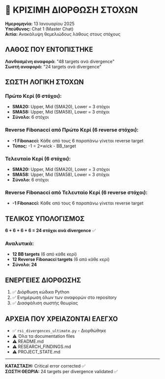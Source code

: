 # 🚨 ΚΡΙΣΙΜΗ ΔΙΟΡΘΩΣΗ ΣΤΟΧΩΝ

**Ημερομηνία:** 13 Ιανουαρίου 2025  
**Υπεύθυνος:** Chat 1 (Master Chat)  
**Αιτία:** Ανακάλυψη θεμελιώδους λάθους στους στόχους

## ΛΑΘΟΣ ΠΟΥ ΕΝΤΟΠΙΣΤΗΚΕ

**Λανθασμένη αναφορά:** "48 targets ανά divergence"  
**Σωστή αναφορά:** "24 targets ανά divergence"

## ΣΩΣΤΗ ΛΟΓΙΚΗ ΣΤΟΧΩΝ

### Πρώτο Κερί (6 στόχοι):
- **SMA20:** Upper, Mid (SMA20), Lower = 3 στόχοι
- **SMA58:** Upper, Mid (SMA58), Lower = 3 στόχοι
- **Σύνολο:** 6 στόχοι

### Reverse Fibonacci από Πρώτο Κερί (6 reverse στόχοι):
- **-1 Fibonacci:** Κάθε από τους 6 παραπάνω γίνεται reverse target
- **Τύπος:** -1 = 2×wick - BB_target

### Τελευταίο Κερί (6 στόχοι):
- **SMA20:** Upper, Mid (SMA20), Lower = 3 στόχοι
- **SMA58:** Upper, Mid (SMA58), Lower = 3 στόχοι
- **Σύνολο:** 6 στόχοι

### Reverse Fibonacci από Τελευταίο Κερί (6 reverse στόχοι):
- **-1 Fibonacci:** Κάθε από τους 6 παραπάνω γίνεται reverse target

## ΤΕΛΙΚΟΣ ΥΠΟΛΟΓΙΣΜΟΣ

**6 + 6 + 6 + 6 = 24 στόχοι ανά divergence** ✅

### Αναλυτικά:
- **12 BB targets** (6 από κάθε κερί)
- **12 Reverse Fibonacci targets** (6 από κάθε κερί)
- **Σύνολο: 24**

## ΕΝΕΡΓΕΙΕΣ ΔΙΟΡΘΩΣΗΣ

1. ✅ Διόρθωση κώδικα Python
2. ✅ Ενημέρωση όλων των αναφορών στο repository
3. ✅ Διασφάλιση σωστής θεωρίας

## ΑΡΧΕΙΑ ΠΟΥ ΧΡΕΙΑΖΟΝΤΑΙ ΕΛΕΓΧΟ

- ✅ `rsi_divergences_ultimate.py` - Διορθώθηκε
- ⚠️ Όλα τα documentation files
- ⚠️ README.md
- ⚠️ RESEARCH_FINDINGS.md
- ⚠️ PROJECT_STATE.md

---

**ΚΑΤΑΣΤΑΣΗ:** Critical error corrected ✅  
**ΣΩΣΤΗ ΘΕΩΡΙΑ:** 24 targets per divergence validated ✅